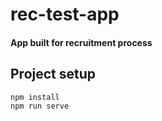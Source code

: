 # rec-test-app

#### App built for recruitment process

## Project setup
```
npm install
npm run serve
```